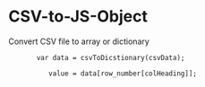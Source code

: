 # CSV-to-JS-Object

Convert CSV file to array or dictionary

           var data = csvToDicstionary(csvData); 

              value = data[row_number[colHeading]];
